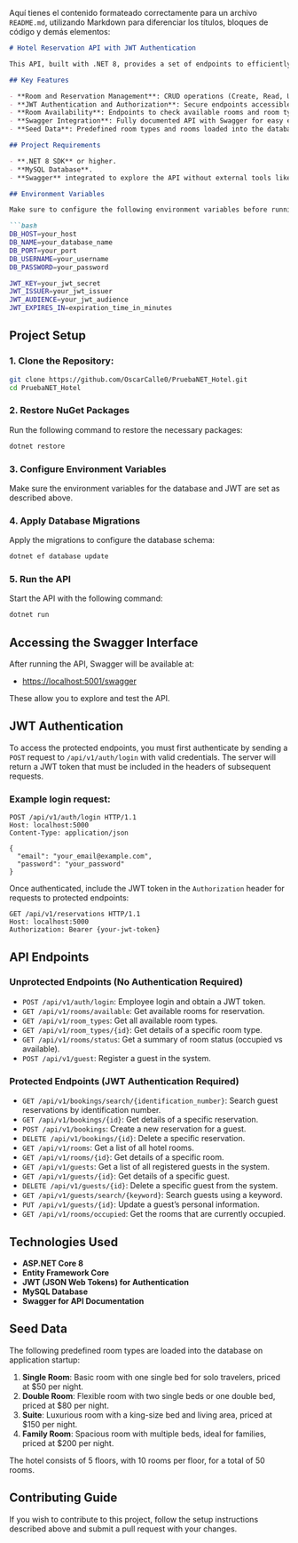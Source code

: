 Aquí tienes el contenido formateado correctamente para un archivo `README.md`, utilizando Markdown para diferenciar los títulos, bloques de código y demás elementos:

```md
# Hotel Reservation API with JWT Authentication

This API, built with .NET 8, provides a set of endpoints to efficiently manage hotel reservations. It includes JWT-based authentication, allowing secure access for employees who manage guest reservations and room availability. The API integrates with a MySQL database and uses environment variables for configuration.

## Key Features

- **Room and Reservation Management**: CRUD operations (Create, Read, Update, Delete) for rooms, reservations, and guests.
- **JWT Authentication and Authorization**: Secure endpoints accessible only to authenticated users.
- **Room Availability**: Endpoints to check available rooms and room types.
- **Swagger Integration**: Fully documented API with Swagger for easy exploration and testing.
- **Seed Data**: Predefined room types and rooms loaded into the database on application startup.

## Project Requirements

- **.NET 8 SDK** or higher.
- **MySQL Database**.
- **Swagger** integrated to explore the API without external tools like Postman.

## Environment Variables

Make sure to configure the following environment variables before running the application:

```bash
DB_HOST=your_host
DB_NAME=your_database_name
DB_PORT=your_port
DB_USERNAME=your_username
DB_PASSWORD=your_password

JWT_KEY=your_jwt_secret
JWT_ISSUER=your_jwt_issuer
JWT_AUDIENCE=your_jwt_audience
JWT_EXPIRES_IN=expiration_time_in_minutes
```

## Project Setup

### 1. Clone the Repository:

```bash
git clone https://github.com/OscarCalle0/PruebaNET_Hotel.git
cd PruebaNET_Hotel
```

### 2. Restore NuGet Packages

Run the following command to restore the necessary packages:

```bash
dotnet restore
```

### 3. Configure Environment Variables

Make sure the environment variables for the database and JWT are set as described above.

### 4. Apply Database Migrations

Apply the migrations to configure the database schema:

```bash
dotnet ef database update
```

### 5. Run the API

Start the API with the following command:

```bash
dotnet run
```

## Accessing the Swagger Interface

After running the API, Swagger will be available at:

- [https://localhost:5001/swagger](https://localhost:5002/swagger)

These allow you to explore and test the API.

## JWT Authentication

To access the protected endpoints, you must first authenticate by sending a `POST` request to `/api/v1/auth/login` with valid credentials. The server will return a JWT token that must be included in the headers of subsequent requests.

### Example login request:

```http
POST /api/v1/auth/login HTTP/1.1
Host: localhost:5000
Content-Type: application/json

{
  "email": "your_email@example.com",
  "password": "your_password"
}
```

Once authenticated, include the JWT token in the `Authorization` header for requests to protected endpoints:

```http
GET /api/v1/reservations HTTP/1.1
Host: localhost:5000
Authorization: Bearer {your-jwt-token}
```

## API Endpoints

### Unprotected Endpoints (No Authentication Required)

- `POST /api/v1/auth/login`: Employee login and obtain a JWT token.
- `GET /api/v1/rooms/available`: Get available rooms for reservation.
- `GET /api/v1/room_types`: Get all available room types.
- `GET /api/v1/room_types/{id}`: Get details of a specific room type.
- `GET /api/v1/rooms/status`: Get a summary of room status (occupied vs available).
- `POST /api/v1/guest`: Register a guest in the system.

### Protected Endpoints (JWT Authentication Required)

- `GET /api/v1/bookings/search/{identification_number}`: Search guest reservations by identification number.
- `GET /api/v1/bookings/{id}`: Get details of a specific reservation.
- `POST /api/v1/bookings`: Create a new reservation for a guest.
- `DELETE /api/v1/bookings/{id}`: Delete a specific reservation.
- `GET /api/v1/rooms`: Get a list of all hotel rooms.
- `GET /api/v1/rooms/{id}`: Get details of a specific room.
- `GET /api/v1/guests`: Get a list of all registered guests in the system.
- `GET /api/v1/guests/{id}`: Get details of a specific guest.
- `DELETE /api/v1/guests/{id}`: Delete a specific guest from the system.
- `GET /api/v1/guests/search/{keyword}`: Search guests using a keyword.
- `PUT /api/v1/guests/{id}`: Update a guest’s personal information.
- `GET /api/v1/rooms/occupied`: Get the rooms that are currently occupied.

## Technologies Used

- **ASP.NET Core 8**
- **Entity Framework Core**
- **JWT (JSON Web Tokens) for Authentication**
- **MySQL Database**
- **Swagger for API Documentation**

## Seed Data

The following predefined room types are loaded into the database on application startup:

1. **Single Room**: Basic room with one single bed for solo travelers, priced at $50 per night.
2. **Double Room**: Flexible room with two single beds or one double bed, priced at $80 per night.
3. **Suite**: Luxurious room with a king-size bed and living area, priced at $150 per night.
4. **Family Room**: Spacious room with multiple beds, ideal for families, priced at $200 per night.

The hotel consists of 5 floors, with 10 rooms per floor, for a total of 50 rooms.

## Contributing Guide

If you wish to contribute to this project, follow the setup instructions described above and submit a pull request with your changes.

